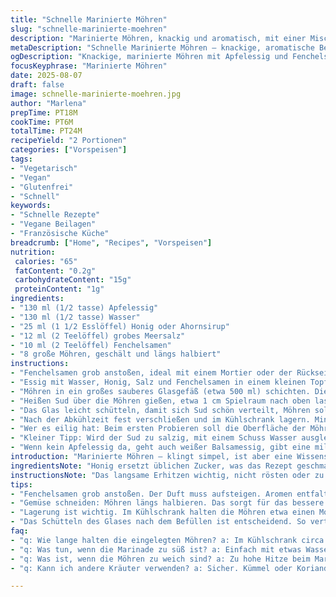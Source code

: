 ```yaml
---
title: "Schnelle Marinierte Möhren"
slug: "schnelle-marinierte-moehren"
description: "Marinierte Möhren, knackig und aromatisch, mit einer Mischung aus Apfelessig, Honig, grobem Salz und Fenchelsamen. Die Zubereitung erfolgt in zwei Schritten und nutzt die Wärme des Suds, um die Möhren zart, aber nicht weich zu machen. Eine erfrischende Beilage, vegan, glutenfrei und frei von Milchprodukten, mit einer leichten Anisnote, die im Mund bleibt. Die Haltbarkeit im Kühlschrank beträgt etwa einen Monat, Ideale Vorspeise, die man oft vergisst frisch zuzubereiten. Wirkt im Geschmack erfrischend, mit kleinen Bissen von Gewürzen und einer leichten Süße von Honig als Ersatz für Zucker."
metaDescription: "Schnelle Marinierte Möhren – knackige, aromatische Beilage, die erfrischt und mit Fenchelsamen überzeugt. In wenigen Schritten zubereitet und lange haltbar."
ogDescription: "Knackige, marinierte Möhren mit Apfelessig und Fenchelsamen. Eine erfrischende Beilage, die sich gut vorbereiten lässt und lange haltbar ist."
focusKeyphrase: "Marinierte Möhren"
date: 2025-08-07
draft: false
image: schnelle-marinierte-moehren.jpg
author: "Marlena"
prepTime: PT18M
cookTime: PT6M
totalTime: PT24M
recipeYield: "2 Portionen"
categories: ["Vorspeisen"]
tags:
- "Vegetarisch"
- "Vegan"
- "Glutenfrei"
- "Schnell"
keywords:
- "Schnelle Rezepte"
- "Vegane Beilagen"
- "Französische Küche"
breadcrumb: ["Home", "Recipes", "Vorspeisen"]
nutrition: 
 calories: "65"
 fatContent: "0.2g"
 carbohydrateContent: "15g"
 proteinContent: "1g"
ingredients:
- "130 ml (1/2 tasse) Apfelessig"
- "130 ml (1/2 tasse) Wasser"
- "25 ml (1 1/2 Esslöffel) Honig oder Ahornsirup"
- "12 ml (2 Teelöffel) grobes Meersalz"
- "10 ml (2 Teelöffel) Fenchelsamen"
- "8 große Möhren, geschält und längs halbiert"
instructions:
- "Fenchelsamen grob anstoßen, ideal mit einem Mortier oder der Rückseite eines Löffels. Die Aromen müssen aufspringen, soll beim Öffnen sofort riechen, ein kleines Aroma-Feuerwerk."
- "Essig mit Wasser, Honig, Salz und Fenchelsamen in einem kleinen Topf vermischen. Auf mittlere Hitze bringen, bringt die Mischung schnell zum simmern, nicht kochen lassen. Kleine Bläschen zeigen, dass die Aromen sich entfalten. 5-6 Minuten sanft köcheln lassen – besser langsam, sonst zu scharf."
- "Möhren in ein großes sauberes Glasgefäß (etwa 500 ml) schichten. Die Wände sollen nicht zu eng sein, sonst quetscht man die Möhren und sie werden matschig. Halt auf Biss prüfen."
- "Heißen Sud über die Möhren gießen, etwa 1 cm Spielraum nach oben lassen, wichtig für Dampfaustritt."
- "Das Glas leicht schütteln, damit sich Sud schön verteilt, Möhren sollen rundherum benetzt sein. Deckel auf, aber nicht direkt zudrehen – erstmal 10 Minuten offen stehen lassen, um Druck abzulassen und kondensierte Flüssigkeit zurückzugeben."
- "Nach der Abkühlzeit fest verschließen und im Kühlschrank lagern. Mindestens 20 Stunden warten, damit sich die Aromen entwickeln. Am nächsten Tag schon testen: knackig, aromatisch, leicht anisig."
- "Wer es eilig hat: Beim ersten Probieren soll die Oberfläche der Möhren glänzen, innen immer noch ein bissfestes Knack. 24 Stunden versprechen mehr Tiefe und leichte Süße."
- "Kleiner Tipp: Wird der Sud zu salzig, mit einem Schuss Wasser ausgleichen. Honig kann durch Agavendicksaft ersetzt werden, schmeckt milder."
- "Wenn kein Apfelessig da, geht auch weißer Balsamessig, gibt eine mild-fruchtige Note."
introduction: "Marinierte Möhren – klingt simpel, ist aber eine Wissenschaft für sich. Ich habe etliche Male versucht, das perfekte Mischungsverhältnis hinzubekommen. Teils zu süß, zu scharf, zu weich. Dieses Rezept balanciert scharf, süß und sauer aus, ohne dass die Möhren matschig werden. Der Clou liegt im Apfelessig, der sanfter als weißer Essig ist, und den Fenchelsamen, die überraschend gut mitallgemeinen Gewürzen harmonieren. Verwendet man ihn frisch vom Kühlschrank, überzeugen die Möhren mit einem angenehmen Knack und einem frischen Aromabiss. Je länger, desto intensiver – aber ich rate, nicht länger als einen Monat zu lagern, sonst verlieren die Möhren ihren Charakter. In der Hausbar als kleiner Snack oder zur Brotzeit, die perfekte Alternative zu eingelegten Gurken."
ingredientsNote: "Honig ersetzt üblichen Zucker, was das Rezept geschmacklich abrundet und den Unterschied macht. Achtet auf grobes Meersalz, normales feines Salz wirkt zu schnell und kann überdosiert sein. Fenchelsamen sind aromatisch, können aber durch Kümmel oder Koriandersamen ersetzt werden. In einer Notlage tut es auch getrockneter Dill, allerdings verliert das Aroma darüber. Die Möhren ruhig in längliche Stücke teilen, das sorgt für besseres Eindringen der Marinade und gleichmäßige Konsistenz. Im Sommer nutze ich gern frischen Dill als Zugabe, gibt einen frischen Kick, der hier auch passt."
instructionsNote: "Das langsame Erhitzen wichtig, nicht rösten oder zu hohe Hitze nutzen. Honig soll sich schön lösen, das Salz langsam einziehen. Der Sud sollte schimmern, nicht kochen, kleine Blasen bedeuten die richtige Temperatur. Fenchelsamen müssen kurz angeröstet werden, sonst bleibt das Aroma schlapp. Beim Abfüllen in das Glas soll der Behälter heiß ausgespült sein, damit keine unerwünschten Bakterien die Haltbarkeit verkürzen. Deckel nicht sofort fest verschließen, weil Druck durch Hitze sonst zu große Kräfte aufbaut. 10 Minuten offen lassen, dann eng verschließen und sofort kühlen. Geduld zahlt sich aus bei den Aromen, länger als einen Tag warten lohnt immer. Sollte das Sud gelieren, wurde zu wenig Wasser genutzt oder der Topf war zu heiß. In dem Fall mit kaltem Wasser auffüllen und kurz aufkochen."
tips:
- "Fenchelsamen grob anstoßen. Der Duft muss aufsteigen. Aromen entfalten sich beim Erwärmen. Nicht zu hoch. Sonst wird's bitter. Grobes Meersalz ist wichtig. Feines Salz kann überdosiert werden. Immer wieder kosten und justieren. Honig kann auch durch Agavendicksaft ersetzt werden. Sofortiger milder Geschmack."
- "Gemüse schneiden: Möhren längs halbieren. Das sorgt für das bessere Eindringen der Marinade. Größere Stücke brauchen länger zum Marinieren. Kleinere sind schneller. Das Glas immer heiß ausspülen. Bakterien vermeiden für längere Haltbarkeit. Der Sud sollte auch sanft köcheln, niemals kochen. Kleine Blasen sind Zeichen für die richtige Temperatur. Immer wieder mal schauen und rühren."
- "Lagerung ist wichtig. Im Kühlschrank halten die Möhren etwa einen Monat. Aber nach zwei Wochen verlieren sie an Intensität. Ein kleiner Trick: Wenn zu salzig, einfach mit Wasser auffüllen. Über Nacht im Kühlschrank gibt ein knackiges Ergebnis. Wer die Aromen intensiv liebt, sollte bis zu drei Tage warten."
- "Das Schütteln des Glases nach dem Befüllen ist entscheidend. So verteilt sich der Sud gleichmäßig. Die Möhren sollten gut durchzogen sein. 10 Minuten offen stehen lassen, Druck abbauen. Der Deckel kommt erst danach drauf. Die richtige Mischung kann einen Unterschied machen. Den Apfelessig durch Balsamessig ersetzen, wenn benötigt. Gibt eine fruchtige Note, die frisch bleibt."
faq:
- "q: Wie lange halten die eingelegten Möhren? a: Im Kühlschrank circa einen Monat. Am besten schneller verbrauchen, um die Frische zu genießen. Nach zwei Wochen werden sie weniger knackig, verlieren an Geschmack."
- "q: Was tun, wenn die Marinade zu süß ist? a: Einfach mit etwas Wasser ausgleichen. Mehr Essig kann helfen. Am besten probieren. Und die Aromen anpassen. Lieber weniger süß als zu viel."
- "q: Was ist, wenn die Möhren zu weich sind? a: Zu hohe Hitze beim Marinieren vermeiden. Achte auf die kleinen Bläschen. Dickere Stücke brauchen mehr Zeit. Immer wieder kontrollieren. Nutze frisches Gemüse."
- "q: Kann ich andere Kräuter verwenden? a: Sicher. Kümmel oder Koriander geht auch. Dill gibt einen besonderen Kick. Beachte aber, dass Geschmack anders ausfällt. Frisch ist letztlich am besten für ein tolles Aroma."

---
```

